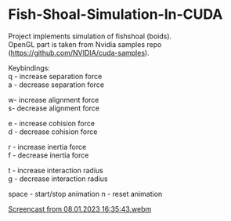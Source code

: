 # Fish-Shoal-Simulation-In-CUDA

Project implements simulation of fishshoal (boids).  
OpenGL part is taken from Nvidia samples repo (https://github.com/NVIDIA/cuda-samples).  

Keybindings:  
q - increase separation force  
a - decrease separation force  

w- increase alignment force  
s- decrease alignment force  

e - increase cohision force  
d - decrease cohision force  

r - increase inertia force  
f - decrease inertia force  

t - increase interaction radius  
g - decrease interaction radius  

space - start/stop animation
n - reset animation

[Screencast from 08.01.2023 16:35:43.webm](https://user-images.githubusercontent.com/41972182/211205385-976162b2-4c73-45ab-8479-9e173974f838.webm)

